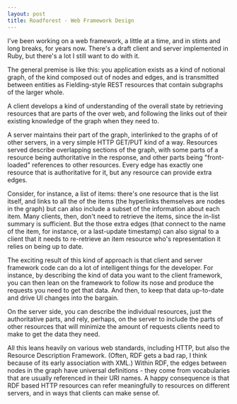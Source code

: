 ```yaml
---
layout: post
title: Roadforest - Web Framework Design
---
```


I've been working on a web framework,
a little at a time,
and in stints and long breaks,
for years now.
There's a draft client and server
implemented in Ruby,
but there's a lot I still want to do with it.

The general premise is like this:
you application exists as a kind of notional graph,
of the kind composed out of nodes and edges,
and is transmitted between entities
as Fielding-style REST resources
that contain subgraphs of the larger whole.

A client develops a kind of understanding of the overall state
by retrieving resources that are parts of the over web,
and following the links out of their existing knowledge of the graph
when they need to.

A server maintains their part of the graph,
interlinked to the graphs of of other servers,
in a very simple HTTP GET/PUT kind of a way.
Resources served describe overlapping sections of the graph,
with some parts of a resource being authoritative in the response,
and other parts being "front-loaded" references to other resources.
Every edge has exactly one resource that is authoritative for it,
but any resource can provide extra edges.

Consider, for instance, a list of items:
there's one resource that is the list itself,
and links to all the of the items
(the hyperlinks themselves are nodes in the graph)
but can also include a subset of the information about each item.
Many clients, then, don't need to retrieve the items,
since the in-list summary is sufficient.
But the those extra edges
(that connect to the name of the item,
for instance,
or a last-update timestamp)
can also signal to a client that it needs to re-retrieve
an item resource who's representation it relies on being up to date.

The exciting result of this kind of approach
is that client and server framework code
can do a lot of intelligent things for the developer.
For instance, by describing the kind of data you want
to the client framework,
you can then lean on the framework to follow its nose
and produce the requests you need to get that data.
And then, to keep that data up-to-date
and drive UI changes into the bargain.

On the server side,
you can describe the individual resources,
just the authoritative parts,
and rely, perhaps, on the server
to include the parts of other resources
that will minimize the amount of requests clients need to make
to get the data they need.

All this leans heavily on
various web standards,
including HTTP,
but also the Resource Description Framework.
(Often, RDF gets a bad rap,
I think because of its early association with XML.)
Within RDF, the edges between nodes in the graph
have universal definitions -
they come from vocabularies that are usually referenced
in their URI names.
A happy consequence is that RDF based HTTP resources
can refer meaningfully to resources on different servers,
and in ways that clients can make sense of.
